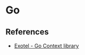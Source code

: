 # Go


## References
* [Exotel - Go Context library](https://exotel.com/blog/engineering/understanding-go-context-library/)

